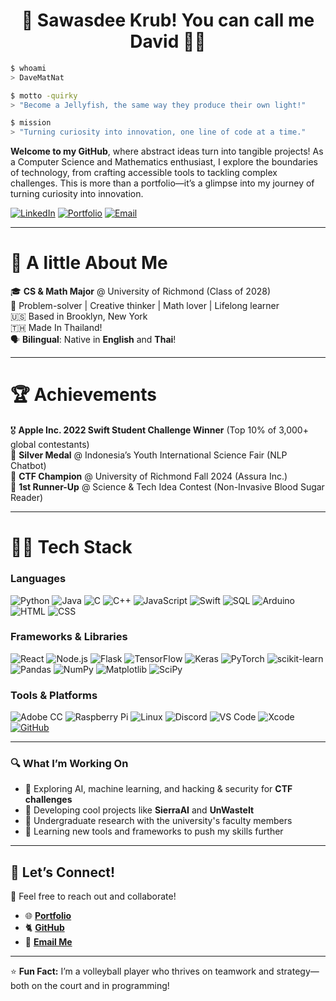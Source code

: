  <h1 align="center">🙏 Sawasdee Krub! You can call me David 🧑‍💻</h1>
 
```bash
$ whoami
> DaveMatNat

$ motto -quirky
> "Become a Jellyfish, the same way they produce their own light!"

$ mission
> "Turning curiosity into innovation, one line of code at a time."
```

**Welcome to my GitHub**, where abstract ideas turn into tangible projects! As a Computer Science and Mathematics enthusiast, I explore the boundaries of technology, from crafting accessible tools to tackling complex challenges. This is more than a portfolio—it’s a glimpse into my journey of turning curiosity into innovation.

[![LinkedIn](https://img.shields.io/badge/-LinkedIn-0077B5?style=flat&logo=linkedin&logoColor=white)](https://www.linkedin.com/in/david-m-nathanson/) 
[![Portfolio](https://img.shields.io/badge/-Portfolio-FF5722?style=flat&logo=web&logoColor=white)](https://davematnat.com/) 
[![Email](https://img.shields.io/badge/-Email-D14836?style=flat&logo=gmail&logoColor=white)](mailto:davidmatthewnathanson@gmail.com)  

---

# 🌟 **A little About Me**  
🎓 **CS & Math Major** @ University of Richmond (Class of 2028)  
🧠 Problem-solver | Creative thinker | Math lover | Lifelong learner  
🇺🇸 Based in Brooklyn, New York  
🇹🇭 Made In Thailand!    
🗣 **Bilingual**: Native in **English** and **Thai**! 

---

# 🏆 **Achievements**  
🎖 **Apple Inc. 2022 Swift Student Challenge Winner** (Top 10% of 3,000+ global contestants)  
🥈 **Silver Medal** @ Indonesia’s Youth International Science Fair (NLP Chatbot)  
🏅 **CTF Champion** @ University of Richmond Fall 2024 (Assura Inc.)  
🥇 **1st Runner-Up** @ Science & Tech Idea Contest (Non-Invasive Blood Sugar Reader)

---

# 🧑‍💻 **Tech Stack**  
### **Languages**  
![Python](https://img.shields.io/badge/-Python-3776AB?style=for-the-badge&logo=python&logoColor=white)
![Java](https://img.shields.io/badge/-Java-007396?style=for-the-badge&logo=java&logoColor=white)
![C](https://img.shields.io/badge/-C-00599C?style=for-the-badge&logo=c&logoColor=white)
![C++](https://img.shields.io/badge/-C++-00599C?style=for-the-badge&logo=cplusplus&logoColor=white)
![JavaScript](https://img.shields.io/badge/-JavaScript-F7E017?style=for-the-badge&logo=javascript&logoColor=black)
![Swift](https://img.shields.io/badge/-Swift-FA7343?style=for-the-badge&logo=swift&logoColor=white)
![SQL](https://img.shields.io/badge/-SQL-336791?style=for-the-badge&logo=postgresql&logoColor=white)
![Arduino](https://img.shields.io/badge/-Arduino-00979D?style=for-the-badge&logo=arduino&logoColor=white)
![HTML](https://img.shields.io/badge/-HTML-E34F26?style=for-the-badge&logo=html&logoColor=white)
![CSS](https://img.shields.io/badge/-CSS-1572B6?style=for-the-badge&logo=css&logoColor=white)

### **Frameworks & Libraries**  
![React](https://img.shields.io/badge/-React-61DAFB?style=for-the-badge&logo=react&logoColor=black)
![Node.js](https://img.shields.io/badge/-Node.js-339933?style=for-the-badge&logo=nodedotjs&logoColor=white)
![Flask](https://img.shields.io/badge/-Flask-000000?style=for-the-badge&logo=flask&logoColor=white)
![TensorFlow](https://img.shields.io/badge/-TensorFlow-FF6F00?style=for-the-badge&logo=tensorflow&logoColor=white)
![Keras](https://img.shields.io/badge/-Keras-D00000?style=for-the-badge&logo=keras&logoColor=white)
![PyTorch](https://img.shields.io/badge/-PyTorch-EE4C2C?style=for-the-badge&logo=pytorch&logoColor=white)
![scikit-learn](https://img.shields.io/badge/-scikit--learn-F7931E?style=for-the-badge&logo=scikit-learn&logoColor=white) 
![Pandas](https://img.shields.io/badge/-Pandas-150458?style=for-the-badge&logo=pandas&logoColor=white)
![NumPy](https://img.shields.io/badge/-NumPy-013243?style=for-the-badge&logo=numpy&logoColor=white)
![Matplotlib](https://img.shields.io/badge/-Matplotlib-11557C?style=for-the-badge&logo=plotly&logoColor=white)
![SciPy](https://img.shields.io/badge/-SciPy-0C55A5?style=for-the-badge&logo=scipy&logoColor=white)

### **Tools & Platforms**
![Adobe CC](https://img.shields.io/badge/-Adobe%20CC-FF0000?style=for-the-badge&logo=adobe&logoColor=white)
![Raspberry Pi](https://img.shields.io/badge/-Raspberry_Pi-C51A4A?style=for-the-badge&logo=Raspberry-Pi)
![Linux](https://img.shields.io/badge/-Linux-FCC624?style=for-the-badge&logo=linux&logoColor=black)
![Discord](https://img.shields.io/badge/Discord-%235865F2.svg?style=for-the-badge&logo=discord&logoColor=white)
![VS Code](https://img.shields.io/badge/-VS%20Code-007ACC?style=for-the-badge&logo=visual-studio-code&logoColor=white)
![Xcode](https://img.shields.io/badge/-Xcode-1575F9?style=for-the-badge&logo=xcode&logoColor=white)
[![GitHub](https://img.shields.io/badge/-GitHub-181717?style=for-the-badge&logo=github&logoColor=white)](https://github.com/DaveMatNat)

---


### 🔍 **What I’m Working On**  
- 🧠 Exploring AI, machine learning, and hacking & security for **CTF challenges**  
- 🚀 Developing cool projects like **SierraAI** and **UnWasteIt**
- 📄 Undergraduate research with the university's faculty members
- 🌱 Learning new tools and frameworks to push my skills further  

---

## 🎉 **Let’s Connect!**  
💌 Feel free to reach out and collaborate!  
- 🌐 [**Portfolio**](https://davematnat.com/)  
- 🐈 [**GitHub**](https://github.com/DaveMatNat)  
- 📩 [**Email Me**](mailto:davematnat@gmail.com)

---

⭐ **Fun Fact:** I’m a volleyball player who thrives on teamwork and strategy—both on the court and in programming!  
